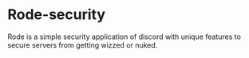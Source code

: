 # Rode-security
Rode is a simple security application of discord with unique features to secure servers from getting wizzed or nuked.
